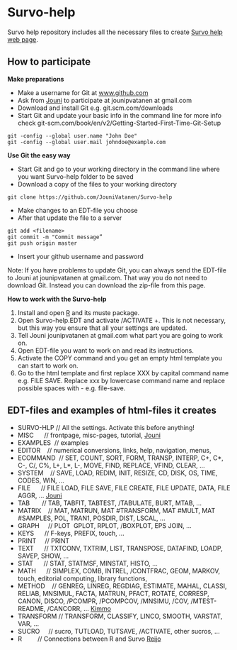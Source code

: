 # Survo-help
Survo help repository includes all the necessary files to create [Survo help web page](https://d3l3g8x9oq84ue.cloudfront.net/). 

## How to participate
**Make preparations**
* Make a username for Git at www.github.com
* Ask from [Jouni](https://github.com/JouniVatanen) to participate at jounipvatanen at gmail.com
* Download and install Git e.g. git.scm.com/downloads
* Start Git and update your basic info in the command line for more info check git-scm.com/book/en/v2/Getting-Started-First-Time-Git-Setup
```
git -config --global user.name "John Doe"
git -config --global user.mail johndoe@example.com
```

**Use Git the easy way**
* Start Git and go to your working directory in the command line where you want Survo-help folder to be saved
* Download a copy of the files to your working directory  
```
git clone https://github.com/JouniVatanen/Survo-help
```
* Make changes to an EDT-file you choose
* After that update the file to a server
```
git add <filename>
git commit -m "Commit message”
git push origin master
```
* Insert your github username and password

Note: If you have problems to update Git, you can always send the EDT-file to Jouni at jounipvatanen at gmail.com. That way you do not need to download Git. Instead you can download the zip-file from this page.

**How to work with the Survo-help**
1. Install and open [R](https://cran.r-project.org/) and its muste package.
1. Open Survo-help.EDT and activate /ACTIVATE +. This is not necessary, but this way you ensure that all your settings are updated.
1. Tell Jouni jounipvatanen at gmail.com what part you are going to work on.
1. Open EDT-file you want to work on and read its instructions. 
1. Activate the COPY command and you get an empty html template you can start to work on.
1. Go to the html template and first replace XXX by capital command name e.g. FILE SAVE. Replace xxx by lowercase command name and replace possible spaces with - e.g. file-save.

## EDT-files and examples of html-files it creates
* SURVO-HLP // All the settings. Activate this before anything!
* MISC      // frontpage, misc-pages, tutorial, [Jouni](https://github.com/JouniVatanen)
* EXAMPLES  // examples
* EDITOR    // numerical conversions, links, help, navigation, menus,
* ECOMMAND  // SET, COUNT, SORT, FORM, TRANSP, INTERP, C+, C*, C-, C/, C%, L+, L*, L-, MOVE, FIND, REPLACE, VFIND, CLEAR, ...
* SYSTEM    // SAVE, LOAD, REDIM, INIT, RESIZE, CD, DISK, OS, TIME, CODES, WIN, ...
* FILE      // FILE LOAD, FILE SAVE, FILE CREATE, FILE UPDATE, DATA, FILE AGGR, ... [Jouni](https://github.com/JouniVatanen)
* TAB       // TAB, TABFIT, TABTEST, /TABULATE, BURT, MTAB, ...
* MATRIX    // MAT, MATRUN, MAT #TRANSFORM, MAT #MULT, MAT #SAMPLES, POL, TRAN1, POSDIR, DIST, LSCAL, ...
* GRAPH     // PLOT  GPLOT, RPLOT, /BOXPLOT, EPS JOIN, ...
* KEYS      // F-keys, PREFIX, touch, ...
* PRINT     // PRINT
* TEXT      // TXTCONV, TXTRIM, LIST, TRANSPOSE, DATAFIND, LOADP, SAVEP, SHOW, ...
* STAT      // STAT, STATMSF, MINSTAT, HISTO, ...
* MATH      // SIMPLEX, COMB, INTREL, /CONTFRAC, GEOM, MARKOV, touch, editorial computing, library functions,
* METHOD    // GENREG, LINREG, REGDIAG, ESTIMATE, MAHAL, CLASSI, RELIAB, MNSIMUL, FACTA, MATRUN, PFACT, ROTATE, CORRESP, CANON, DISCO, /PCOMPR, /PCOMPCOV, /MNSIMU, /COV, /MTEST-README, /CANCORR, ... [Kimmo](https://github.com/KimmoVehkalahti)
* TRANSFORM // TRANSFORM, CLASSIFY, LINCO, SMOOTH, VARSTAT, VAR, ...
* SUCRO     // sucro, TUTLOAD, TUTSAVE, /ACTIVATE, other sucros, ...
* R         // Connections between R and Survo [Reijo](https://github.com/rsund)
